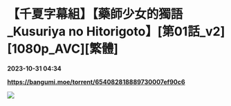 # 【千夏字幕組】【藥師少女的獨語_Kusuriya no Hitorigoto】[第01話_v2][1080p_AVC][繁體]

**2023-10-31 04:34**

**https://bangumi.moe/torrent/654082818889730007ef90c6**

![](https://styx.feralhosting.com/airota/poster/2023-10-%5BAirota%5D%5BKusuriya%20no%20Hitorigoto%5D%5Bposter%5D.png)